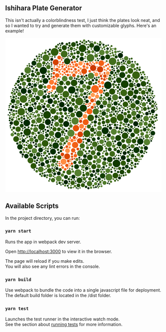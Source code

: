 ## Ishihara Plate Generator
This isn't actually a colorblindness test, I just think the plates look neat, and so I wanted to try and generate them with customizable glyphs. Here's an example!

<img src="dotfield_7.png" alt="Example dotfield" width="525" />

## Available Scripts

In the project directory, you can run:

### `yarn start`

Runs the app in webpack dev server.

Open [http://localhost:3000](http://localhost:3000) to view it in the browser.

The page will reload if you make edits.<br>
You will also see any lint errors in the console.

### `yarn build`

Use webpack to bundle the code into a single javascript file for deployment. The default build folder is located in the /dist folder.

### `yarn test`

Launches the test runner in the interactive watch mode.<br>
See the section about [running tests](https://facebook.github.io/create-react-app/docs/running-tests) for more information.
